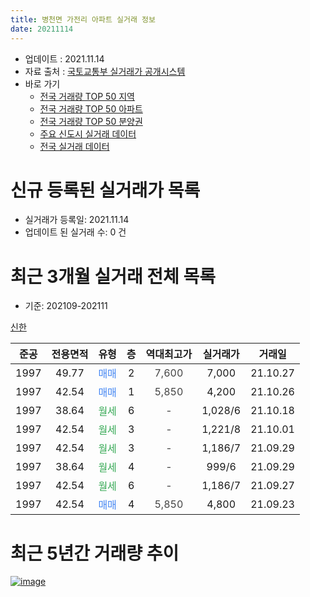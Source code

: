 ```yaml
---
title: 병천면 가전리 아파트 실거래 정보
date: 20211114
---
```


* 업데이트 : 2021.11.14
* 자료 출처 : [국토교통부 실거래가 공개시스템](http://rt.molit.go.kr)
* 바로 가기
    * [전국 거래량 TOP 50 지역](https://apt-info.github.io/apt-trade-info/tr)
    * [전국 거래량 TOP 50 아파트](https://apt-info.github.io/apt-trade-info/ta)
    * [전국 거래량 TOP 50 분양권](https://apt-info.github.io/apt-trade-info/tb)
    * [주요 신도시 실거래 데이터](https://apt-info.github.io/apt-trade-info/newtown)
    * [전국 실거래 데이터](https://apt-info.github.io/apt-trade-info/all)



<script async src="https://pagead2.googlesyndication.com/pagead/js/adsbygoogle.js"></script>
<!-- 기본광고 -->
<ins class="adsbygoogle"
     style="display:block"
     data-ad-client="ca-pub-1142216861245946"
     data-ad-slot="4805727019"
     data-ad-format="auto"
     data-full-width-responsive="true"></ins>
<script>
     (adsbygoogle = window.adsbygoogle || []).push({});
</script>


# 신규 등록된 실거래가 목록

* 실거래가 등록일: 2021.11.14
* 업데이트 된 실거래 수: 0 건




<script async src="https://pagead2.googlesyndication.com/pagead/js/adsbygoogle.js"></script>
<!-- 기본광고 -->
<ins class="adsbygoogle"
     style="display:block"
     data-ad-client="ca-pub-1142216861245946"
     data-ad-slot="4805727019"
     data-ad-format="auto"
     data-full-width-responsive="true"></ins>
<script>
     (adsbygoogle = window.adsbygoogle || []).push({});
</script>


# 최근 3개월 실거래 전체 목록
* 기준: 202109-202111


[신한](https://search.naver.com/search.naver?query=%EC%8B%A0%ED%95%9C)

|준공|전용면적|유형|층|역대최고가|실거래가|거래일|
|:---:|:---:|:---:|:---:|:---:|:---:|:---:|
|1997|49.77|<span style="color:#4285F3">매매</span>|2|<span style="color:#444444">7,600</span>|7,000|21.10.27|
|1997|42.54|<span style="color:#4285F3">매매</span>|1|<span style="color:#444444">5,850</span>|4,200|21.10.26|
|1997|38.64|<span style="color:#34A853">월세</span>|6|<span style="color:#444444">-</span>|1,028/6|21.10.18|
|1997|42.54|<span style="color:#34A853">월세</span>|3|<span style="color:#444444">-</span>|1,221/8|21.10.01|
|1997|42.54|<span style="color:#34A853">월세</span>|3|<span style="color:#444444">-</span>|1,186/7|21.09.29|
|1997|38.64|<span style="color:#34A853">월세</span>|4|<span style="color:#444444">-</span>|999/6|21.09.29|
|1997|42.54|<span style="color:#34A853">월세</span>|6|<span style="color:#444444">-</span>|1,186/7|21.09.27|
|1997|42.54|<span style="color:#4285F3">매매</span>|4|<span style="color:#444444">5,850</span>|4,800|21.09.23|



<script async src="https://pagead2.googlesyndication.com/pagead/js/adsbygoogle.js"></script>
<!-- 기본광고 -->
<ins class="adsbygoogle"
     style="display:block"
     data-ad-client="ca-pub-1142216861245946"
     data-ad-slot="4805727019"
     data-ad-format="auto"
     data-full-width-responsive="true"></ins>
<script>
     (adsbygoogle = window.adsbygoogle || []).push({});
</script>


# 최근 5년간 거래량 추이


<div style="width:100%;">
    <canvas id="deal_progress" height="200"></canvas>
</div>

<script>
new Chart(document.getElementById("deal_progress"), {
    type: 'line',
    data: {
        labels: ['16.01','16.03','16.04','16.05','16.06','16.07','16.08','16.09','16.10','16.11','17.01','17.02','17.03','17.04','17.05','17.06','17.07','17.08','17.09','17.10','17.11','17.12','18.02','18.03','18.04','18.05','18.07','18.08','18.10','18.11','18.12','19.01','19.02','19.03','19.05','19.06','19.07','19.08','19.09','19.10','19.11','19.12','20.01','20.02','20.03','20.04','20.05','20.06','20.10','20.12','21.01','21.02','21.03','21.04','21.05','21.07','21.08','21.09','21.10'],
        datasets: [{
            label: '매매/분양권',
            data: [2,2,3,2,0,1,1,0,4,1,2,0,0,2,3,6,1,1,0,0,1,0,1,1,0,1,1,1,1,1,0,1,2,1,1,1,1,1,0,0,0,0,2,3,1,1,1,3,0,0,2,1,0,0,0,2,1,1,2],
            borderColor: "rgba(66, 133, 243, 1)",
            backgroundColor: "rgba(66, 133, 243, 0.05)",
            borderWidth: 1,
            pointRadius: 0,
            fill: false,
            lineTension: 0
        },{
            label: '전/월세',
            data: [0,0,1,1,1,1,0,2,0,1,1,2,1,0,1,3,0,1,3,2,2,2,2,0,1,0,3,1,2,1,1,1,1,1,0,2,4,0,1,1,2,1,1,2,0,1,1,2,1,1,2,2,1,1,2,5,7,3,2],
            borderColor: "rgba(255, 90, 0, 1)",
            backgroundColor: "rgba(255, 90, 0, 0.05)",
            borderWidth: 1,
            pointRadius: 0,
            fill: false,
            lineTension: 0
        },{
            label: '합계',
            data: [2,2,4,3,1,2,1,2,4,2,3,2,1,2,4,9,1,2,3,2,3,2,3,1,1,1,4,2,3,2,1,2,3,2,1,3,5,1,1,1,2,1,3,5,1,2,2,5,1,1,4,3,1,1,2,7,8,4,4],
            borderColor: "rgba(0, 0, 0, 1)",
            backgroundColor: "rgba(0, 0, 0, 0.03)",
            borderWidth: 0.1,
            pointRadius: 0,
            fill: true,
            lineTension: 0
        }
        ]
    },
    options: {
        responsive: true,
        title: {
            display: false
        },
        tooltips: {
            mode: 'index',
            intersect: false
        },
        hover: {
            mode: 'nearest',
            intersect: true
        },
        scales: {
            xAxes: [{
                display: true,
                scaleLabel: {
                    display: true,
                    labelString: '년/월'
                }
            }],
            yAxes: [{
                display: true,
                ticks: {
                    suggestedMin: 0,
                },
                scaleLabel: {
                    display: true,
                    labelString: '실거래 수'
                }
            }]
        }
    }
});

</script>


[![image](https://apt-info.github.io/images/2020-01-03-apt-trade-info/1024x500.png)](https://play.google.com/store/apps/details?id=com.aptinfo.apttradeinfo)

